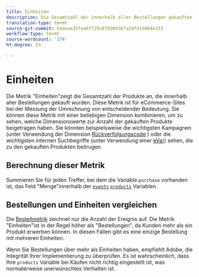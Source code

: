 ```yaml
---
title: Einheiten
description: Die Gesamtzahl der innerhalb aller Bestellungen gekauften Produkte.
translation-type: tm+mt
source-git-commit: 54aeaa35fea8f725c87030936fa24f415064e333
workflow-type: tm+mt
source-wordcount: '174'
ht-degree: 1%

---
```



# Einheiten

Die Metrik &quot;Einheiten&quot;zeigt die Gesamtzahl der Produkte an, die innerhalb aller Bestellungen gekauft wurden. Diese Metrik ist für eCommerce-Sites bei der Messung der Umrechnung von entscheidender Bedeutung. Sie können diese Metrik mit einer beliebigen Dimension kombinieren, um zu sehen, welche Dimensionswerte zur Anzahl der gekauften Produkte beigetragen haben. Sie könnten beispielsweise die wichtigsten Kampagnen (unter Verwendung der Dimension [Rückverfolgungscode](../dimensions/tracking-code.md) ) oder die wichtigsten internen Suchbegriffe (unter Verwendung einer [eVar](../dimensions/evar.md)) sehen, die zu den gekauften Produkten beitrugen.

## Berechnung dieser Metrik

Summieren Sie für jeden Treffer, bei dem die Variable `purchase` vorhanden ist, das Feld &quot;Menge&quot;innerhalb der [`events`](/help/implement/vars/page-vars/events/events-overview.md) [`products`](/help/implement/vars/page-vars/products.md) Variablen.

## Bestellungen und Einheiten vergleichen

Die [Bestellmetrik](orders.md) zeichnet nur die Anzahl der Ereignis auf. Die Metrik &quot;Einheiten&quot;ist in der Regel höher als &quot;Bestellungen&quot;, da Kunden mehr als ein Produkt erwerben können. In diesen Fällen gibt es eine einzige Bestellung mit mehreren Einheiten.

Wenn Sie Bestellungen über mehr als Einheiten haben, empfiehlt Adobe, die Integrität Ihrer Implementierung zu überprüfen. Es ist wahrscheinlich, dass Ihre `products` Variable bei Käufen nicht richtig eingestellt ist, was normalerweise unerwünschtes Verhalten ist.
